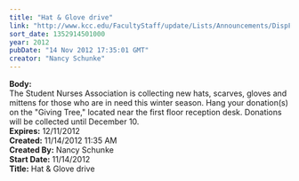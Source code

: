 ```yaml
---
title: "Hat & Glove drive"
link: "http://www.kcc.edu/FacultyStaff/update/Lists/Announcements/DispForm.aspx?ID=902"
sort_date: 1352914501000
year: 2012
pubDate: "14 Nov 2012 17:35:01 GMT"
creator: "Nancy Schunke"
---
```


<div><b>Body:</b> <div class=ExternalClassFF58F5590AFB435C9FE69EEC18D4DCF0><div>The Student Nurses Association is collecting new hats, scarves, gloves and mittens for those who are in need this winter season. Hang your donation(s) on the &quot;Giving Tree,&quot; located near the first floor reception desk. Donations will be collected until December 10.</div></div></div>
<div><b>Expires:</b> 12/11/2012</div>
<div><b>Created:</b> 11/14/2012 11:35 AM</div>
<div><b>Created By:</b> Nancy Schunke</div>
<div><b>Start Date:</b> 11/14/2012</div>
<div><b>Title:</b> Hat &amp; Glove drive</div>
